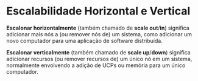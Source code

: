 # Escalabilidade Horizontal e Vertical

**Escalonar horizontalmente** \(também chamado de **scale out**/**in**\) significa adicionar mais nós a \(ou remover nós de\) um sistema, como adicionar um novo computador para uma aplicação de software distribuída.

**Escalonar verticalmente** \(também chamado de **scale up**/**down**\) significa adicionar recursos \(ou remover recursos de\) um único nó em um sistema, normalmente envolvendo a adição de UCPs ou memória para um único computador.

